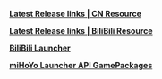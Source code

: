 **[ Latest Release links | CN Resource](https://api-launcher-static.mihoyo.com/hkrpg_cn/mdk/launcher/api/resource?channel_id=1&key=6KcVuOkbcqjJomjZ&launcher_id=33&sub_channel_id=1)**

**[ Latest Release links | BiliBili Resource](https://api-launcher-static.mihoyo.com/hkrpg_cn/mdk/launcher/api/resource?channel_id=14&key=fSPJNRwFHRipkprW&launcher_id=28&sub_channel_id=0)**

**[BiliBili Launcher](https://api-static.mihoyo.com/takumi/ptolemaios_api/api/getLatestRelease?app_id=1953445620&channel=official&app_version=2.26.0.0&key=c8f9b0b98c89f9c2680b4b2b02b96c5a46cd3347411ab037c206381897226f43)**

**[miHoYo Launcher API GamePackages](https://hyp-api.mihoyo.com/hyp/hyp-connect/api/getGamePackages?game_ids[]=64kMb5iAWu&launcher_id=jGHBHlcOq1)**